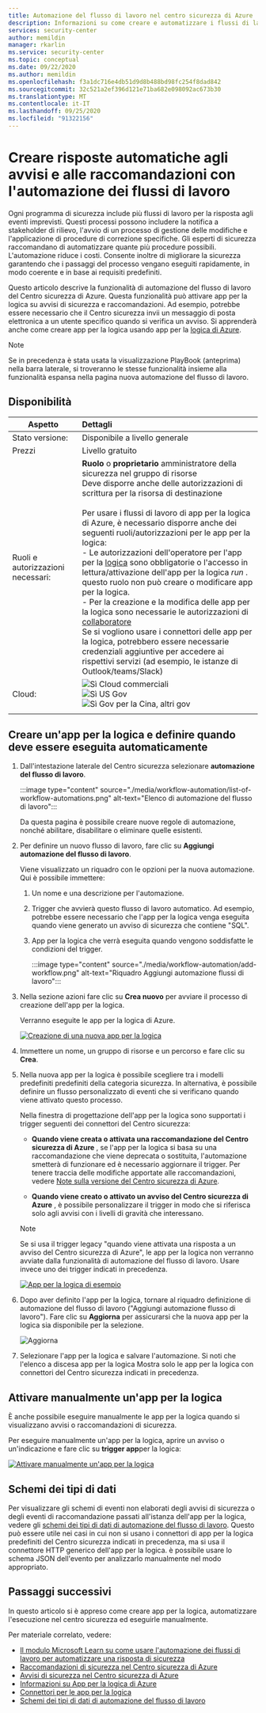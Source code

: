 ```yaml
---
title: Automazione del flusso di lavoro nel centro sicurezza di Azure | Microsoft Docs
description: Informazioni su come creare e automatizzare i flussi di lavoro nel centro sicurezza di Azure
services: security-center
author: memildin
manager: rkarlin
ms.service: security-center
ms.topic: conceptual
ms.date: 09/22/2020
ms.author: memildin
ms.openlocfilehash: f3a1dc716e4db51d9d8b488bd98fc254f8dad842
ms.sourcegitcommit: 32c521a2ef396d121e71ba682e098092ac673b30
ms.translationtype: MT
ms.contentlocale: it-IT
ms.lasthandoff: 09/25/2020
ms.locfileid: "91322156"
---
```

# <a name="create-automatic-responses-to-alerts-and-recommendations-with-workflow-automation"></a>Creare risposte automatiche agli avvisi e alle raccomandazioni con l'automazione dei flussi di lavoro

Ogni programma di sicurezza include più flussi di lavoro per la risposta agli eventi imprevisti. Questi processi possono includere la notifica a stakeholder di rilievo, l'avvio di un processo di gestione delle modifiche e l'applicazione di procedure di correzione specifiche. Gli esperti di sicurezza raccomandano di automatizzare quante più procedure possibili. L'automazione riduce i costi. Consente inoltre di migliorare la sicurezza garantendo che i passaggi del processo vengano eseguiti rapidamente, in modo coerente e in base ai requisiti predefiniti.

Questo articolo descrive la funzionalità di automazione del flusso di lavoro del Centro sicurezza di Azure. Questa funzionalità può attivare app per la logica su avvisi di sicurezza e raccomandazioni. Ad esempio, potrebbe essere necessario che il Centro sicurezza invii un messaggio di posta elettronica a un utente specifico quando si verifica un avviso. Si apprenderà anche come creare app per la logica usando app per la [logica di Azure](https://docs.microsoft.com/azure/logic-apps/logic-apps-overview).

> [!NOTE]
> Se in precedenza è stata usata la visualizzazione PlayBook (anteprima) nella barra laterale, si troveranno le stesse funzionalità insieme alla funzionalità espansa nella pagina nuova automazione del flusso di lavoro.



## <a name="availability"></a>Disponibilità

|Aspetto|Dettagli|
|----|:----|
|Stato versione:|Disponibile a livello generale|
|Prezzi|Livello gratuito|
|Ruoli e autorizzazioni necessari:|**Ruolo** o **proprietario** amministratore della sicurezza nel gruppo di risorse<br>Deve disporre anche delle autorizzazioni di scrittura per la risorsa di destinazione<br><br>Per usare i flussi di lavoro di app per la logica di Azure, è necessario disporre anche dei seguenti ruoli/autorizzazioni per le app per la logica:<br> - Le autorizzazioni dell'operatore per l'app per la [logica](https://docs.microsoft.com/azure/role-based-access-control/built-in-roles#logic-app-operator) sono obbligatorie o l'accesso in lettura/attivazione dell'app per la logica *run* . questo ruolo non può creare o modificare app per la logica.<br> - Per la creazione e la modifica delle app per la logica sono necessarie le autorizzazioni di [collaboratore](https://docs.microsoft.com/azure/role-based-access-control/built-in-roles#logic-app-contributor)<br>Se si vogliono usare i connettori delle app per la logica, potrebbero essere necessarie credenziali aggiuntive per accedere ai rispettivi servizi (ad esempio, le istanze di Outlook/teams/Slack)|
|Cloud:|![Sì](./media/icons/yes-icon.png) Cloud commerciali<br>![Sì](./media/icons/yes-icon.png) US Gov<br>![Sì](./media/icons/yes-icon.png) Gov per la Cina, altri gov|
|||



## <a name="create-a-logic-app-and-define-when-it-should-automatically-run"></a>Creare un'app per la logica e definire quando deve essere eseguita automaticamente 

1. Dall'intestazione laterale del Centro sicurezza selezionare **automazione del flusso di lavoro**.

    :::image type="content" source="./media/workflow-automation/list-of-workflow-automations.png" alt-text="Elenco di automazione del flusso di lavoro":::

    Da questa pagina è possibile creare nuove regole di automazione, nonché abilitare, disabilitare o eliminare quelle esistenti.

1. Per definire un nuovo flusso di lavoro, fare clic su **Aggiungi automazione del flusso di lavoro**. 

    Viene visualizzato un riquadro con le opzioni per la nuova automazione. Qui è possibile immettere:
    1. Un nome e una descrizione per l'automazione.
    1. Trigger che avvierà questo flusso di lavoro automatico. Ad esempio, potrebbe essere necessario che l'app per la logica venga eseguita quando viene generato un avviso di sicurezza che contiene "SQL".
    1. App per la logica che verrà eseguita quando vengono soddisfatte le condizioni del trigger. 

        :::image type="content" source="./media/workflow-automation/add-workflow.png" alt-text="Riquadro Aggiungi automazione flussi di lavoro":::

1. Nella sezione azioni fare clic su **Crea nuovo** per avviare il processo di creazione dell'app per la logica.

    Verranno eseguite le app per la logica di Azure.

    [![Creazione di una nuova app per la logica](media/workflow-automation/logic-apps-create-new.png)](media/workflow-automation/logic-apps-create-new.png#lightbox)

1. Immettere un nome, un gruppo di risorse e un percorso e fare clic su **Crea**.

1. Nella nuova app per la logica è possibile scegliere tra i modelli predefiniti predefiniti della categoria sicurezza. In alternativa, è possibile definire un flusso personalizzato di eventi che si verificano quando viene attivato questo processo.

    Nella finestra di progettazione dell'app per la logica sono supportati i trigger seguenti dei connettori del Centro sicurezza:

    * **Quando viene creata o attivata una raccomandazione del Centro sicurezza di Azure** , se l'app per la logica si basa su una raccomandazione che viene deprecata o sostituita, l'automazione smetterà di funzionare ed è necessario aggiornare il trigger. Per tenere traccia delle modifiche apportate alle raccomandazioni, vedere [Note sulla versione del Centro sicurezza di Azure](release-notes.md).

    * **Quando viene creato o attivato un avviso del Centro sicurezza di Azure** , è possibile personalizzare il trigger in modo che si riferisca solo agli avvisi con i livelli di gravità che interessano.
    
    > [!NOTE]
    > Se si usa il trigger legacy "quando viene attivata una risposta a un avviso del Centro sicurezza di Azure", le app per la logica non verranno avviate dalla funzionalità di automazione del flusso di lavoro. Usare invece uno dei trigger indicati in precedenza. 

    [![App per la logica di esempio](media/workflow-automation/sample-logic-app.png)](media/workflow-automation/sample-logic-app.png#lightbox)

1. Dopo aver definito l'app per la logica, tornare al riquadro definizione di automazione del flusso di lavoro ("Aggiungi automazione flusso di lavoro"). Fare clic su **Aggiorna** per assicurarsi che la nuova app per la logica sia disponibile per la selezione.

    ![Aggiorna](media/workflow-automation/refresh-the-list-of-logic-apps.png)

1. Selezionare l'app per la logica e salvare l'automazione. Si noti che l'elenco a discesa app per la logica Mostra solo le app per la logica con connettori del Centro sicurezza indicati in precedenza.


## <a name="manually-trigger-a-logic-app"></a>Attivare manualmente un'app per la logica

È anche possibile eseguire manualmente le app per la logica quando si visualizzano avvisi o raccomandazioni di sicurezza.

Per eseguire manualmente un'app per la logica, aprire un avviso o un'indicazione e fare clic su **trigger app**per la logica:

[![Attivare manualmente un'app per la logica](media/workflow-automation/manually-trigger-logic-app.png)](media/workflow-automation/manually-trigger-logic-app.png#lightbox)

## <a name="data-types-schemas"></a>Schemi dei tipi di dati

Per visualizzare gli schemi di eventi non elaborati degli avvisi di sicurezza o degli eventi di raccomandazione passati all'istanza dell'app per la logica, vedere gli [schemi dei tipi di dati di automazione del flusso di lavoro](https://aka.ms/ASCAutomationSchemas). Questo può essere utile nei casi in cui non si usano i connettori di app per la logica predefiniti del Centro sicurezza indicati in precedenza, ma si usa il connettore HTTP generico dell'app per la logica. è possibile usare lo schema JSON dell'evento per analizzarlo manualmente nel modo appropriato.

## <a name="next-steps"></a>Passaggi successivi

In questo articolo si è appreso come creare app per la logica, automatizzare l'esecuzione nel centro sicurezza ed eseguirle manualmente. 

Per materiale correlato, vedere: 

- [Il modulo Microsoft Learn su come usare l'automazione dei flussi di lavoro per automatizzare una risposta di sicurezza](https://docs.microsoft.com/learn/modules/resolve-threats-with-azure-security-center/)
- [Raccomandazioni di sicurezza nel Centro sicurezza di Azure](security-center-recommendations.md)
- [Avvisi di sicurezza nel Centro sicurezza di Azure](security-center-alerts-overview.md)
- [Informazioni su App per la logica di Azure](https://docs.microsoft.com/azure/logic-apps/logic-apps-overview)
- [Connettori per le app per la logica](https://docs.microsoft.com/connectors/)
- [Schemi dei tipi di dati di automazione del flusso di lavoro](https://aka.ms/ASCAutomationSchemas)
